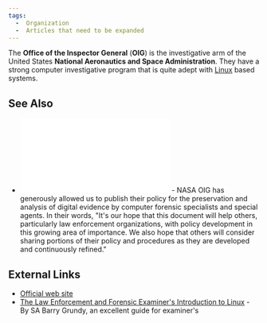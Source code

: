 ```yaml
---
tags:
  -  Organization
  -  Articles that need to be expanded 
---
```

The **Office of the Inspector General** (**OIG**) is the investigative
arm of the United States **National Aeronautics and Space
Administration**. They have a strong computer investigative program that
is quite adept with [Linux](linux.md) based systems.

## See Also

- ![Image:1 Policy Approach to Digital Evid Acq &
  Analysis.pdf](1_Policy_Approach_to_Digital_Evid_Acq_&_Analysis.pdf "Image:1 Policy Approach to Digital Evid Acq & Analysis.pdf") -
  NASA OIG has generously allowed us to publish their policy for the
  preservation and analysis of digital evidence by computer forensic
  specialists and special agents. In their words, "It's our hope that
  this document will help others, particularly law enforcement
  organizations, with policy development in this growing area of
  importance. We also hope that others will consider sharing portions of
  their policy and procedures as they are developed and continuously
  refined."

## External Links

- [Official web site](http://oig.nasa.gov/)
- [The Law Enforcement and Forensic Examiner's Introduction to
  Linux](http://www.linuxleo.com/) - By SA Barry Grundy, an excellent
  guide for examiner's